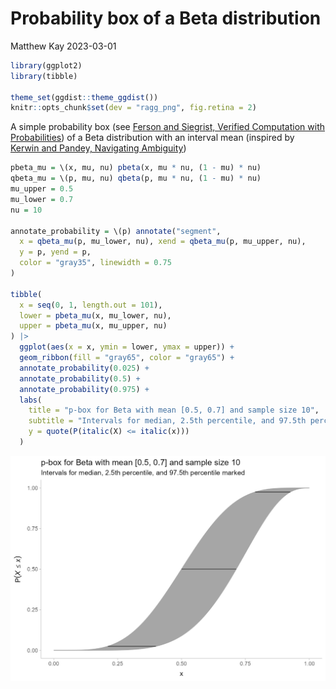 Probability box of a Beta distribution
================
Matthew Kay
2023-03-01

``` r
library(ggplot2)
library(tibble)

theme_set(ggdist::theme_ggdist())
knitr::opts_chunk$set(dev = "ragg_png", fig.retina = 2)
```

A simple probability box (see [Ferson and Siegrist, Verified Computation
with Probabilities](https://inria.hal.science/hal-01518666/document)) of
a Beta distribution with an interval mean (inspired by [Kerwin and
Pandey, Navigating
Ambiguity](https://jasonkerwin.com/Papers/NavigatingAmbiguity/Kerwin_and_Pandey_NavigatingAmbiguity_latest.pdf))

``` r
pbeta_mu = \(x, mu, nu) pbeta(x, mu * nu, (1 - mu) * nu)
qbeta_mu = \(p, mu, nu) qbeta(p, mu * nu, (1 - mu) * nu)
mu_upper = 0.5
mu_lower = 0.7
nu = 10

annotate_probability = \(p) annotate("segment", 
  x = qbeta_mu(p, mu_lower, nu), xend = qbeta_mu(p, mu_upper, nu), 
  y = p, yend = p, 
  color = "gray35", linewidth = 0.75
)

tibble(
  x = seq(0, 1, length.out = 101),
  lower = pbeta_mu(x, mu_lower, nu),
  upper = pbeta_mu(x, mu_upper, nu)
) |> 
  ggplot(aes(x = x, ymin = lower, ymax = upper)) + 
  geom_ribbon(fill = "gray65", color = "gray65") + 
  annotate_probability(0.025) +
  annotate_probability(0.5) +
  annotate_probability(0.975) +
  labs(
    title = "p-box for Beta with mean [0.5, 0.7] and sample size 10",
    subtitle = "Intervals for median, 2.5th percentile, and 97.5th percentile marked",
    y = quote(P(italic(X) <= italic(x)))
  )
```

<img src="beta_pbox_files/figure-gfm/pbox-1.png" width="672" />
